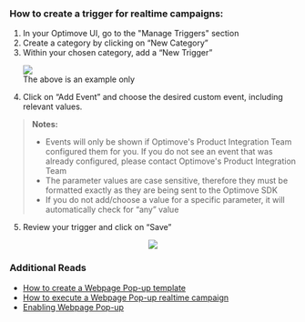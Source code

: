 
### How to create a trigger for realtime campaigns:

 1. In your Optimove UI, go to the "Manage Triggers" section
 2. Create a category by clicking on “New Category”
 3. Within your chosen category, add a “New Trigger”
	 <p align="left"><img src="https://github.com/optimove-tech/Web-SDK-Integration-Guide/blob/master/Webpage%20Pop-ups/images/t1.png?raw=true"><br/>The above is an example only</p> 
 4. Click on “Add Event” and choose the desired custom event, including relevant values.
>**Notes:**
>  - Events will only be shown if Optimove's Product Integration Team configured them for you. If you do not see an event that was already configured, please contact Optimove's Product Integration Team
>  - The parameter values are case sensitive, therefore they must be formatted exactly as they are being sent to the Optimove SDK
>  - If you do not add/choose a value for a specific parameter, it will automatically check for “any” value
>  	
5.	Review your trigger and click on “Save”
<p align="center"><img src="https://github.com/optimove-tech/Web-SDK-Integration-Guide/blob/master/Webpage%20Pop-ups/images/t2.png?raw=true" style="max-width:70%;"></p> 

### Additional Reads

 - [How to create a Webpage Pop-up template](https://github.com/optimove-tech/Web-SDK-Integration-Guide/blob/master/Webpage%20Pop-ups/create-webpage-pop-up-template.md)
 - [How to execute a Webpage Pop-up realtime campaign](https://docs.optimove.com/track-and-trigger/#Webpage)
 - [Enabling Webpage Pop-up](https://github.com/optimove-tech/Web-SDK-Integration-Guide/tree/master/Webpage%20Pop-ups)

 

